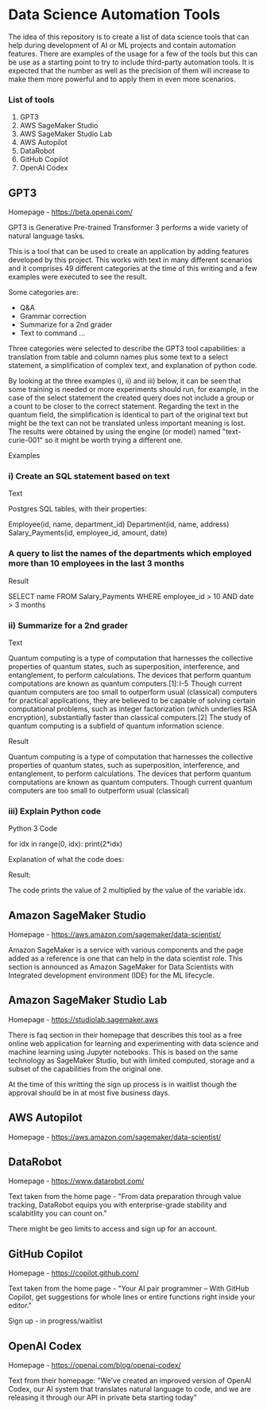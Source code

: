 # Data Science Automation Tools

The idea of this repository is to create a list of data science tools that can help during development of AI or ML projects and contain automation features. There are examples of the usage for a few of the tools but this can be use as a starting point to try to include third-party automation tools.  It is expected that the number as well as the precision of them will increase to make them more powerful and to apply them in even more scenarios.

### List of tools

1. GPT3
2. AWS SageMaker Studio
3. AWS SageMaker Studio Lab
4. AWS Autopilot
5. DataRobot
6. GitHub Copilot
7. OpenAI Codex

## GPT3
Homepage - https://beta.openai.com/

GPT3 is Generative Pre-trained Transformer 3 performs a wide variety of natural language tasks.

This is a tool that can be used to create an application by adding features developed by this project.  This works with text in many different scenarios and it comprises 49 different categories at the time of this writing and a few examples were executed to see the result.

Some categories are:

- Q&A
- Grammar correction
- Summarize for a 2nd grader
- Text to command ...

Three categories were selected to describe the GPT3 tool capabilities: a translation from table and column names plus some text to a select statement, a simplification of complex text, and explanation of python code.  

By looking at the three examples i), ii) and iii) below, it can be seen that some training is needed or more experiments should run, for example, in the case of the select statement the created query does not include a group or a count to be closer to the correct statement.  Regarding the text in the quantum field, the simplification is identical to part of the original text but might be the text can not be translated unless important meaning is lost. The results were obtained by using the engine (or model) named "text-curie-001" so it might be worth trying a different one.

Examples
### i) Create an SQL statement based on text
Text

Postgres SQL tables, with their properties: 

Employee(id, name, department_id) 
Department(id, name, address) 
Salary_Payments(id, employee_id, amount, date) 

### A query to list the names of the departments which employed more than 10 employees in the last 3 months 

Result

SELECT name FROM Salary_Payments WHERE employee_id > 10 AND date > 3 months

### ii) Summarize for a 2nd grader

Text

Quantum computing is a type of computation that harnesses the collective properties of quantum states, such as superposition, interference, and entanglement, to perform calculations. The devices that perform quantum computations are known as quantum computers.[1]: I-5  Though current quantum computers are too small to outperform usual (classical) computers for practical applications, they are believed to be capable of solving certain computational problems, such as integer factorization (which underlies RSA encryption), substantially faster than classical computers.[2] The study of quantum computing is a subfield of quantum information science. 

Result

Quantum computing is a type of computation that harnesses the collective properties of quantum states, such as superposition, interference, and entanglement, to perform calculations. The devices that perform quantum computations are known as quantum computers. Though current quantum computers are too small to outperform usual (classical)

### iii) Explain Python code

Python 3 Code

for idx in range(0, idx):
    print(2*idx)

Explanation of what the code does:

Result:

The code prints the value of 2 multiplied by the value of the variable idx.

## Amazon SageMaker Studio
Homepage - https://aws.amazon.com/sagemaker/data-scientist/

Amazon SageMaker is a service with various components and the page added as a reference is one that can help in the data scientist role. This section is announced as Amazon SageMaker for Data Scientists with Integrated development environment (IDE) for the ML lifecycle.


## Amazon SageMaker Studio Lab
Homepage - https://studiolab.sagemaker.aws

There is faq section in their homepage that describes this tool as a free online web application for learning and experimenting with data science and machine learning using Jupyter notebooks.  This is based on the same technology as SageMaker Studio, but with limited computed, storage and a subset of the capabilities from the original one.

At the time of this writting the sign up process is in waitlist though the approval should be in at most five business days.

## AWS Autopilot
Homepage - https://aws.amazon.com/sagemaker/data-scientist/

## DataRobot
Homepage - https://www.datarobot.com/

Text taken from the home page - "From data preparation through value tracking, DataRobot equips you with enterprise-grade stability and scalabitlity you can count on."

There might be geo limits to access and sign up for an account.

## GitHub Copilot
Homepage - https://copilot.github.com/

Text taken from the home page - "Your AI pair programmer – With GitHub Copilot, get suggestions for whole lines or entire functions right inside your editor."

Sign up - in progress/waitlist

## OpenAI Codex

Homepage - https://openai.com/blog/openai-codex/

Text from their homepage: "We’ve created an improved version of OpenAI Codex, our AI system that translates natural language to code, and we are releasing it through our API in private beta starting today"






